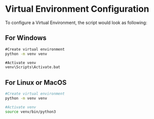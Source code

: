 # Virtual Environment Configuration

To configure a Virtual Environment, the script would look as following:

## For Windows
```cmd
#Create virtual environment
python -m venv venv

#Activate venv
venv\Scripts\Activate.bat
```

## For Linux or MacOS
```bash
#Create virtual environment
python -m venv venv

#Activate venv
source venv/bin/python3
```
